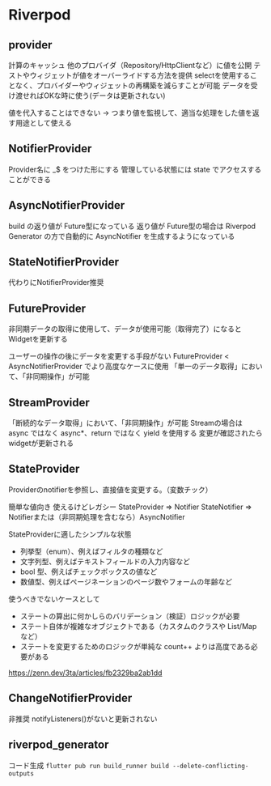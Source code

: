 # Riverpod

## provider
計算のキャッシュ
他のプロバイダ（Repository/HttpClientなど）に値を公開
テストやウィジェットが値をオーバーライドする方法を提供
selectを使用することなく、プロバイダーやウィジェットの再構築を減らすことが可能
データを受け渡せればOKな時に使う(データは更新されない)

値を代入することはできない → つまり値を監視して、適当な処理をした値を返す用途として使える

## NotifierProvider
Provider名に _$ をつけた形にする
管理している状態には state でアクセスすることができる

## AsyncNotifierProvider
build の返り値が Future型になっている
返り値が Future型の場合は Riverpod Generator の方で自動的に AsyncNotifier を生成するようになっている

## StateNotifierProvider
代わりにNotifierProvider推奨

## FutureProvider
非同期データの取得に使用して、データが使用可能（取得完了）になるとWidgetを更新する

ユーザーの操作の後にデータを変更する手段がない
FutureProvider < AsyncNotifierProvider でより高度なケースに使用
「単一のデータ取得」において、「非同期操作」が可能

## StreamProvider
「断続的なデータ取得」において、「非同期操作」が可能
Streamの場合は async ではなく async*、return ではなく yield を使用する
変更が確認されたらwidgetが更新される

## StateProvider
Providerのnotifierを参照し、直接値を変更する。（変数チック）

簡単な値向き
使えるけどレガシー
StateProvider => Notifier
StateNotifier => Notifierまたは（非同期処理を含むなら）AsyncNotifier

StateProviderに適したシンプルな状態
- 列挙型（enum）、例えばフィルタの種類など
- 文字列型、例えばテキストフィールドの入力内容など
- bool 型、例えばチェックボックスの値など
- 数値型、例えばページネーションのページ数やフォームの年齢など

使うべきでないケースとして
- ステートの算出に何かしらのバリデーション（検証）ロジックが必要
- ステート自体が複雑なオブジェクトである（カスタムのクラスや List/Map など）
- ステートを変更するためのロジックが単純な count++ よりは高度である必要がある

https://zenn.dev/3ta/articles/fb2329ba2ab1dd

## ChangeNotifierProvider
非推奨
notifyListeners()がないと更新されない


## riverpod_generator
コード生成
`flutter pub run build_runner build --delete-conflicting-outputs`